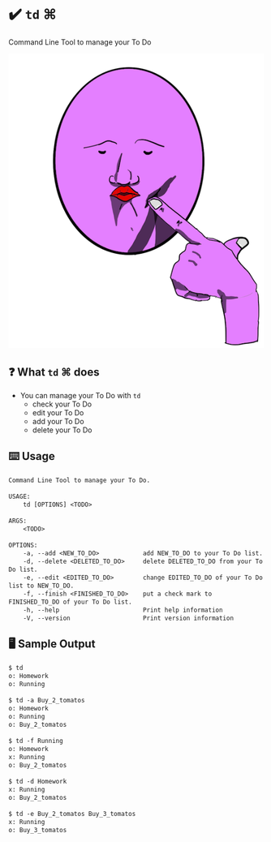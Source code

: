 # ✔️ `td` ⌘
Command Line Tool to manage your To Do


![logo](https://github.com/Jinmaro/td/blob/main/IMG_0334.PNG)

## ❓ What `td` ⌘ does
* You can manage your To Do with `td`
	- check your To Do
	- edit your To Do
	- add your To Do
	- delete your To Do

## ⌨️ Usage
```
Command Line Tool to manage your To Do.

USAGE:
    td [OPTIONS] <TODO>

ARGS:
    <TODO>    

OPTIONS:
    -a, --add <NEW_TO_DO>            add NEW_TO_DO to your To Do list.
    -d, --delete <DELETED_TO_DO>     delete DELETED_TO_DO from your To Do list.
    -e, --edit <EDITED_TO_DO>        change EDITED_TO_DO of your To Do list to NEW_TO_DO.
    -f, --finish <FINISHED_TO_DO>    put a check mark to FINISHED_TO_DO of your To Do list.
    -h, --help                       Print help information
    -V, --version                    Print version information
```

## 🖥️ Sample Output
```
$ td
o: Homework
o: Running

$ td -a Buy_2_tomatos
o: Homework
o: Running
o: Buy_2_tomatos

$ td -f Running
o: Homework
x: Running
o: Buy_2_tomatos

$ td -d Homework
x: Running
o: Buy_2_tomatos

$ td -e Buy_2_tomatos Buy_3_tomatos
x: Running
o: Buy_3_tomatos
```
